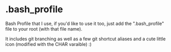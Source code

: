 # .bash_profile
Bash Profile that I use, if you'd like to use it too, just add the ".bash_profile" file to your root (with that file name).

It includes git branching as well as a few git shortcut aliases and a cute little icon (modified with the CHAR varaible) :)
